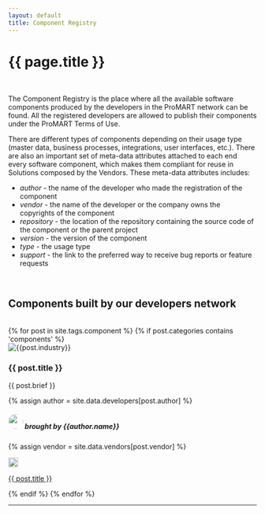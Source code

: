 ```yaml
---
layout: default
title: Component Registry
---
```


{{ page.title }}
===

<br>

The Component Registry is the place where all the available software components produced by the developers in the ProMART network can be found. All the registered developers are allowed to publish their components under the ProMART Terms of Use.

There are different types of components depending on their usage type (master data, business processes, integrations, user interfaces, etc.). There are also an important set of meta-data attributes attached to each end every software component, which makes them compliant for reuse in Solutions composed by the Vendors. These meta-data attributes includes:

* *author* - the name of the developer who made the registration of the component
* *vendor* - the name of the developer or the company owns the copyrights of the component
* *repository* - the location of the repository containing the source code of the component or the parent project
* *version* - the version of the component
* *type* - the usage type
* *support* - the link to the preferred way to receive bug reports or feature requests 


<br>


<div class="clearfix"></div>
<h2><i class="fa fa-server fa-fw"></i>
Components built by our developers network</h2>

<br>

<div class="row">
	{% for post in site.tags.component %}
		{% if post.categories contains 'components' %}
		<div class="col-sm-6 col-md-4">
		    <div class="thumbnail">
		      <img src="img/industries/{{post.industry}}.jpg" alt="{{post.industry}}">
		      <div class="caption">
		        <h3>{{ post.title }}</h3>
		        <p>{{ post.brief }}</p>
		        {% assign author = site.data.developers[post.author] %}
		        <h5><img width="30em" style="border-radius: 50%" src="https://avatars1.githubusercontent.com/u/6852373" > brought by {{author.name}}</h5>
		        {% assign vendor = site.data.vendors[post.vendor] %}
		        <p class="pull-right"><img src="{{vendor.logo}}" height="20px"></p>
		        <p><i class="fa fa-play-circle fa-fw"></i>	<a href="{{ post.location }}">{{ post.title }}</a></p>
		      </div>
		    </div>
	    </div>
		{% endif %}
	{% endfor %}
</div>

<hr>


